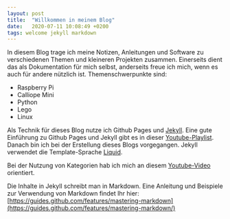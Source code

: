 ```yaml
---
layout: post
title:  "Willkommen in meinem Blog"
date:   2020-07-11 10:08:49 +0200
tags: welcome jekyll markdown
---
```


In diesem Blog trage ich meine Notizen, Anleitungen und Software zu verschiedenen Themen und kleineren Projekten zusammen. Einerseits dient das als Dokumentation für mich selbst, anderseits freue ich mich, wenn es auch für andere nützlich ist. Themenschwerpunkte sind:
* Raspberry Pi
* Calliope Mini
* Python
* Lego
* Linux

Als Technik für dieses Blog nutze ich Github Pages und [Jekyll](https://jekyllrb.com). Eine gute Einführung zu Github Pages und Jekyll gibt es in dieser [Youtube-Playlist](
https://www.youtube.com/watch?v=EvYs1idcGnM&list=PLWzwUIYZpnJuT0sH4BN56P5oWTdHJiTNq). Danach bin ich bei der Erstellung dieses Blogs vorgegangen. Jekyll verwendet die Template-Sprache [Liquid](https://jekyllrb.com/docs/liquid/).

Bei der Nutzung von Kategorien hab ich mich an diesem [Youtube-Video](https://www.youtube.com/watch?v=QvmiDvJF0KA) orientiert.

Die Inhalte in Jekyll schreibt man in Markdown. Eine Anleitung und Beispiele zur Verwendung von Markdown findet Ihr hier:
[https://guides.github.com/features/mastering-markdown](https://guides.github.com/features/mastering-markdown/)